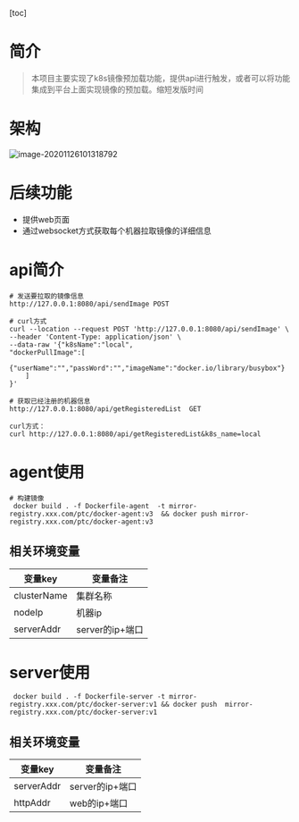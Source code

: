 [toc]
# 简介
> 本项目主要实现了k8s镜像预加载功能，提供api进行触发，或者可以将功能集成到平台上面实现镜像的预加载。缩短发版时间

# 架构
![image-20201126101318792](https://picgo-img.oss-cn-beijing.aliyuncs.com/md-img/2020-11-26/1606356798.png)


# 后续功能
- 提供web页面
- 通过websocket方式获取每个机器拉取镜像的详细信息

# api简介
```shell
# 发送要拉取的镜像信息
http://127.0.0.1:8080/api/sendImage POST

# curl方式
curl --location --request POST 'http://127.0.0.1:8080/api/sendImage' \
--header 'Content-Type: application/json' \
--data-raw '{"k8sName":"local",
"dockerPullImage":[
    {"userName":"","passWord":"","imageName":"docker.io/library/busybox"}
    ]
}'

# 获取已经注册的机器信息
http://127.0.0.1:8080/api/getRegisteredList  GET

curl方式：
curl http://127.0.0.1:8080/api/getRegisteredList&k8s_name=local
```

# agent使用
```
# 构建镜像
 docker build . -f Dockerfile-agent  -t mirror-registry.xxx.com/ptc/docker-agent:v3  && docker push mirror-registry.xxx.com/ptc/docker-agent:v3 
```
## 相关环境变量
| 变量key | 变量备注 |
| ------- | -------- |
| clusterName | 集群名称       |
| nodeIp | 机器ip      |
| serverAddr | server的ip+端口       |

# server使用
```
 docker build . -f Dockerfile-server -t mirror-registry.xxx.com/ptc/docker-server:v1 && docker push  mirror-registry.xxx.com/ptc/docker-server:v1   
```
## 相关环境变量
| 变量key | 变量备注 |
| ------- | -------- |
| serverAddr | server的ip+端口       |
| httpAddr | web的ip+端口 |

